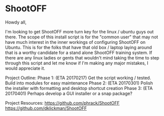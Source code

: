 # ShootOFF

Howdy all,

I'm looking to get ShootOFF more turn key for the linux / ubuntu guys out there.  The scope of this install script is for the "common user" that may not have much interest in the inner workings of configuring ShootOFF on Ubuntu. This is for the folks that have that old box / laptop laying around that is a worthy candidate for a stand alone ShootOFF training system.  If there are any linux ladies or gents that wouldn't mind taking the time to step through this script and let me know if I'm making any major mistakes, I would appreciate it.

Project Outline: 
Phase 1: (ETA 20170217) Get the script working / tested.  Build into modules for easy maintenance
Phase 2: (ETA 20170301) Polish the installer with formatting and desktop shortcut creation
Phase 3: (ETA 20170401) Perhaps develop a GUI installer or a snap package? 

Project Resources: 
https://github.com/phrack/ShootOFF
https://github.com/dklickman/ShootOFF
